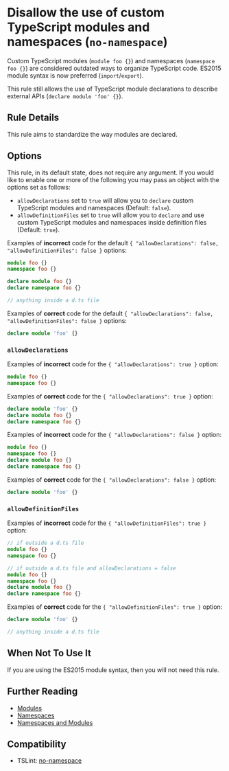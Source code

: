 # Disallow the use of custom TypeScript modules and namespaces (`no-namespace`)

Custom TypeScript modules (`module foo {}`) and namespaces (`namespace foo {}`) are considered outdated
ways to organize TypeScript code. ES2015 module syntax is now preferred (`import`/`export`).

This rule still allows the use of TypeScript module declarations to describe external APIs (`declare module 'foo' {}`).

## Rule Details

This rule aims to standardize the way modules are declared.

## Options

This rule, in its default state, does not require any argument. If you would like to enable one
or more of the following you may pass an object with the options set as follows:

-   `allowDeclarations` set to `true` will allow you to `declare` custom TypeScript modules and namespaces (Default: `false`).
-   `allowDefinitionFiles` set to `true` will allow you to `declare` and use custom TypeScript modules and namespaces
    inside definition files (Default: `true`).

Examples of **incorrect** code for the default `{ "allowDeclarations": false, "allowDefinitionFiles": false }` options:

```ts
module foo {}
namespace foo {}

declare module foo {}
declare namespace foo {}

// anything inside a d.ts file
```

Examples of **correct** code for the default `{ "allowDeclarations": false, "allowDefinitionFiles": false }` options:

```ts
declare module 'foo' {}
```

### `allowDeclarations`

Examples of **incorrect** code for the `{ "allowDeclarations": true }` option:

```ts
module foo {}
namespace foo {}
```

Examples of **correct** code for the `{ "allowDeclarations": true }` option:

```ts
declare module 'foo' {}
declare module foo {}
declare namespace foo {}
```

Examples of **incorrect** code for the `{ "allowDeclarations": false }` option:

```ts
module foo {}
namespace foo {}
declare module foo {}
declare namespace foo {}
```

Examples of **correct** code for the `{ "allowDeclarations": false }` option:

```ts
declare module 'foo' {}
```

### `allowDefinitionFiles`

Examples of **incorrect** code for the `{ "allowDefinitionFiles": true }` option:

```ts
// if outside a d.ts file
module foo {}
namespace foo {}

// if outside a d.ts file and allowDeclarations = false
module foo {}
namespace foo {}
declare module foo {}
declare namespace foo {}
```

Examples of **correct** code for the `{ "allowDefinitionFiles": true }` option:

```ts
declare module 'foo' {}

// anything inside a d.ts file
```

## When Not To Use It

If you are using the ES2015 module syntax, then you will not need this rule.

## Further Reading

-   [Modules](https://www.typescriptlang.org/docs/handbook/modules.html)
-   [Namespaces](https://www.typescriptlang.org/docs/handbook/namespaces.html)
-   [Namespaces and Modules](https://www.typescriptlang.org/docs/handbook/namespaces-and-modules.html)

## Compatibility

-   TSLint: [no-namespace](https://palantir.github.io/tslint/rules/no-namespace/)

